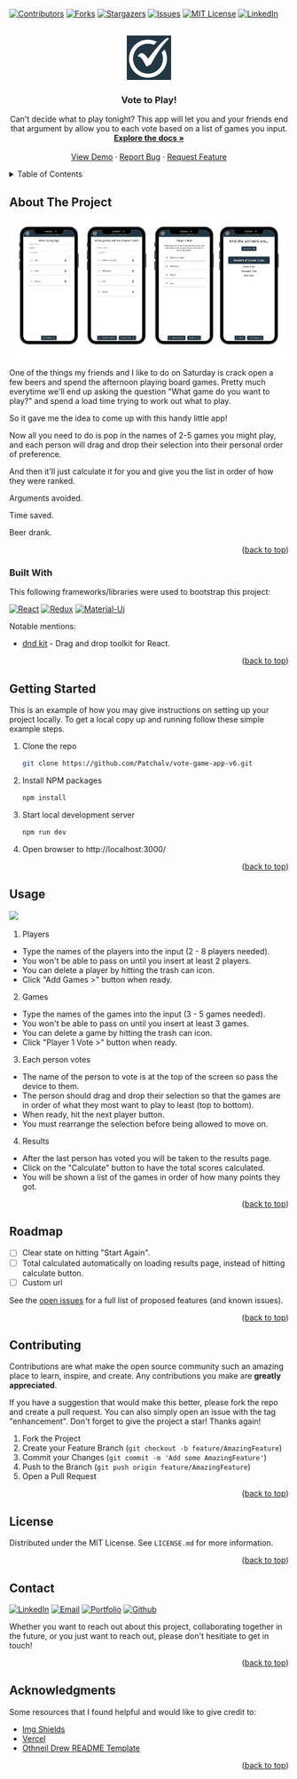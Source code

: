 <a name="readme-top"></a>

<!-- GETTING STARTED WITH THE README -->
<!--
*** 1. Search for vote-game-app-v6 and replace with github repo name
-->

<!-- PROJECT SHIELDS -->
<!--
*** I'm using markdown "reference style" links for readability.
*** Reference links are enclosed in brackets [ ] instead of parentheses ( ).
*** See the bottom of this document for the declaration of the reference variables
*** for contributors-url, forks-url, etc. This is an optional, concise syntax you may use.
*** https://www.markdownguide.org/basic-syntax/#reference-style-links
-->

[![Contributors][contributors-shield]][contributors-url]
[![Forks][forks-shield]][forks-url]
[![Stargazers][stars-shield]][stars-url]
[![Issues][issues-shield]][issues-url]
[![MIT License][license-shield]][license-url]
[![LinkedIn][linkedin-shield]][linkedin-url]

<!-- PROJECT LOGO -->
<br />
<div align="center">
  <a href="https://github.com/Patchalv/vote-game-app-v6">
    <img src="/public/images/logo.png" alt="Logo" width="80" height="80">
  </a>

  <h3 align="center">Vote to Play!</h3>

  <p align="center">
    Can't decide what to play tonight? This app will let you and your friends end that argument by allow you to each vote based on a list of games you input.
    <br />
    <a href="https://github.com/Patchalv/vote-game-app-v6"><strong>Explore the docs »</strong></a>
    <br />
    <br />
    <a href="https://vote-game-five.vercel.app/">View Demo</a>
    ·
    <a href="https://github.com/Patchalv/vote-game-app-v6/issues">Report Bug</a>
    ·
    <a href="https://github.com/Patchalv/vote-game-app-v6/issues">Request Feature</a>
  </p>
</div>

<!-- TABLE OF CONTENTS -->
<details>
  <summary>Table of Contents</summary>
  <ol>
    <li>
      <a href="#about-the-project">About The Project</a>
      <ul>
        <li><a href="#built-with">Built With</a></li>
      </ul>
    </li>
    <li>
      <a href="#getting-started">Getting Started</a>
    </li>
    <li><a href="#usage">Usage</a></li>
    <li><a href="#roadmap">Roadmap</a></li>
    <li><a href="#contributing">Contributing</a></li>
    <li><a href="#license">License</a></li>
    <li><a href="#contact">Contact</a></li>
    <li><a href="#acknowledgments">Acknowledgments</a></li>
  </ol>
</details>

<!-- ABOUT THE PROJECT -->

## About The Project

![Product Screennshot][product-screenshot]

One of the things my friends and I like to do on Saturday is crack open a few beers and spend the afternoon playing board games. Pretty much everytime we'll end up asking the question "What game do you want to play?" and spend a load time trying to work out what to play.

So it gave me the idea to come up with this handy little app!

Now all you need to do is pop in the names of 2-5 games you might play, and each person will drag and drop their selection into their personal order of preference.

And then it'll just calculate it for you and give you the list in order of how they were ranked.

Arguments avoided.

Time saved.

Beer drank.

<p align="right">(<a href="#readme-top">back to top</a>)</p>

### Built With

This following frameworks/libraries were used to bootstrap this project:

[![React][React.js]][React-url]
[![Redux][Redux.js]][Redux-url]
[![Material-Ui][MaterialUi]][MaterialUi-url]

Notable mentions:

-   [dnd kit](https://dndkit.com/) - Drag and drop toolkit for React.

<p align="right">(<a href="#readme-top">back to top</a>)</p>

<!-- GETTING STARTED -->

## Getting Started

This is an example of how you may give instructions on setting up your project locally.
To get a local copy up and running follow these simple example steps.

1. Clone the repo
    ```sh
    git clone https://github.com/Patchalv/vote-game-app-v6.git
    ```
2. Install NPM packages
    ```sh
    npm install
    ```
3. Start local development server
    ```js
    npm run dev
    ```
4. Open browser to http://localhost:3000/

<p align="right">(<a href="#readme-top">back to top</a>)</p>

<!-- USAGE EXAMPLES -->

## Usage

<img src="/public/images/product-use-screenshot.gif" width="450">

1. Players

-   Type the names of the players into the input (2 - 8 players needed).
-   You won't be able to pass on until you insert at least 2 players.
-   You can delete a player by hitting the trash can icon.
-   Click "Add Games >" button when ready.

2. Games

-   Type the names of the games into the input (3 - 5 games needed).
-   You won't be able to pass on until you insert at least 3 games.
-   You can delete a game by hitting the trash can icon.
-   Click "Player 1 Vote >" button when ready.

3. Each person votes

-   The name of the person to vote is at the top of the screen so pass the device to them.
-   The person should drag and drop their selection so that the games are in order of what they most want to play to least (top to bottom).
-   When ready, hit the next player button.
-   You must rearrange the selection before being allowed to move on.

4. Results

-   After the last person has voted you will be taken to the results page.
-   Click on the "Calculate" button to have the total scores calculated.
-   You will be shown a list of the games in order of how many points they got.

<p align="right">(<a href="#readme-top">back to top</a>)</p>

<!-- ROADMAP -->

## Roadmap

-   [ ] Clear state on hitting "Start Again".
-   [ ] Total calculated automatically on loading results page, instead of hitting calculate button.
-   [ ] Custom url

See the [open issues](https://github.com/Patchalv/vote-game-app-v6/issues) for a full list of proposed features (and known issues).

<p align="right">(<a href="#readme-top">back to top</a>)</p>

<!-- CONTRIBUTING -->

## Contributing

Contributions are what make the open source community such an amazing place to learn, inspire, and create. Any contributions you make are **greatly appreciated**.

If you have a suggestion that would make this better, please fork the repo and create a pull request. You can also simply open an issue with the tag "enhancement".
Don't forget to give the project a star! Thanks again!

1. Fork the Project
2. Create your Feature Branch (`git checkout -b feature/AmazingFeature`)
3. Commit your Changes (`git commit -m 'Add some AmazingFeature'`)
4. Push to the Branch (`git push origin feature/AmazingFeature`)
5. Open a Pull Request

<p align="right">(<a href="#readme-top">back to top</a>)</p>

<!-- LICENSE -->

## License

Distributed under the MIT License. See `LICENSE.md` for more information.

<p align="right">(<a href="#readme-top">back to top</a>)</p>

<!-- CONTACT -->

## Contact

[![LinkedIn][linkedin-contact-shield]][linkedin-url]
[![Email][email-shield]][email-url]
[![Portfolio][portfolio-shield]][portfolio-url]
[![Github][github-shield]][github-url]

Whether you want to reach out about this project, collaborating together in the future, or you just want to reach out, please don't hesitiate to get in touch!

<p align="right">(<a href="#readme-top">back to top</a>)</p>

<!-- ACKNOWLEDGMENTS -->

## Acknowledgments

Some resources that I found helpful and would like to give credit to:

-   [Img Shields](https://shields.io)
-   [Vercel](https://vercel.com/)
-   [Othneil Drew README Template](https://github.com/othneildrew/Best-README-Template)

<p align="right">(<a href="#readme-top">back to top</a>)</p>

<!-- MARKDOWN LINKS & IMAGES -->
<!-- https://www.markdownguide.org/basic-syntax/#reference-style-links -->

<!-- Project Specfic -->

[product-screenshot]: /public/images/screenshot.jpg
[product-logo]: /public/images/logo.png
[product-use-screenshot]: /public/images/product-use-screenshot.gif

<!-- Project Shields -->

[contributors-shield]: https://img.shields.io/github/contributors/Patchalv/vote-game-app-v6.svg?style=for-the-badge
[contributors-url]: https://github.com/Patchalv/vote-game-app-v6/graphs/contributors
[forks-shield]: https://img.shields.io/github/forks/Patchalv/vote-game-app-v6.svg?style=for-the-badge
[forks-url]: https://github.com/Patchalv/vote-game-app-v6/network/members
[stars-shield]: https://img.shields.io/github/stars/Patchalv/vote-game-app-v6.svg?style=for-the-badge
[stars-url]: https://github.com/Patchalv/vote-game-app-v6/stargazers
[issues-shield]: https://img.shields.io/github/issues/Patchalv/vote-game-app-v6.svg?style=for-the-badge
[issues-url]: https://github.com/Patchalv/vote-game-app-v6/issues
[license-shield]: https://img.shields.io/github/license/Patchalv/vote-game-app-v6.svg?style=for-the-badge
[license-url]: https://github.com/Patchalv/vote-game-app-v6/blob/master/LICENSE.txt
[linkedin-shield]: https://img.shields.io/badge/-LinkedIn-black.svg?style=for-the-badge&logo=linkedin&colorB=555

<!-- Social Media -->

[linkedin-contact-shield]: https://img.shields.io/badge/LinkedIn-0077B5?style=for-the-badge&logo=linkedin&logoColor=white
[linkedin-url]: https://www.linkedin.com/in/patrickalvarezeades/
[email-shield]: https://img.shields.io/badge/Gmail-D14836?style=for-the-badge&logo=gmail&logoColor=white
[email-url]: mailto:p.alvarezeades@gmail.com
[portfolio-shield]: https://img.shields.io/badge/website-000000?style=for-the-badge&logo=About.me&logoColor=white
[portfolio-url]: https://patrickalvarez.com/
[github-shield]: https://img.shields.io/badge/GitHub-100000?style=for-the-badge&logo=github&logoColor=white
[github-url]: https://github.com/Patchalv

<!-- Languages & Tech used -->

[Angular.io]: https://img.shields.io/badge/Angular-DD0031?style=for-the-badge&logo=angular&logoColor=white
[Angular-url]: https://angular.io/
[Bootstrap.com]: https://img.shields.io/badge/Bootstrap-563D7C?style=for-the-badge&logo=bootstrap&logoColor=white
[Bootstrap-url]: https://getbootstrap.com
[CSS]: https://img.shields.io/badge/CSS3-1572B6?style=for-the-badge&logo=css3&logoColor=white
[CSS-url]: #
[Express.js]: https://img.shields.io/badge/Express.js-404D59?style=for-the-badge
[Express-url]: https://expressjs.com/
[HTML]: https://img.shields.io/badge/HTML5-E34F26?style=for-the-badge&logo=html5&logoColor=white
[HTML-url]: #
[JavaScript]: https://img.shields.io/badge/JavaScript-323330?style=for-the-badge&logo=javascript&logoColor=F7DF1E
[JavaScript-url]: #
[JQuery.com]: https://img.shields.io/badge/jQuery-0769AD?style=for-the-badge&logo=jquery&logoColor=white
[JQuery-url]: https://jquery.com
[Laravel.com]: https://img.shields.io/badge/Laravel-FF2D20?style=for-the-badge&logo=laravel&logoColor=white
[Laravel-url]: https://laravel.com
[MaterialUi]: https://img.shields.io/badge/Material%20UI-007FFF?style=for-the-badge&logo=mui&logoColor=white
[MaterialUi-url]: https://mui.com/
[Next.js]: https://img.shields.io/badge/next.js-000000?style=for-the-badge&logo=nextdotjs&logoColor=white
[Next-url]: https://nextjs.org/
[Node.js]: https://img.shields.io/badge/Node.js-43853D?style=for-the-badge&logo=node.js&logoColor=white
[Node-url]: https://nodejs.org/
[postgresql]: https://img.shields.io/badge/postgresql-4169e1?style=for-the-badge&logo=nextdotjs&logoColor=white
[postgresql-url]: https://www.postgresql.org/
[React.js]: https://img.shields.io/badge/React-20232A?style=for-the-badge&logo=react&logoColor=61DAFB
[React-url]: https://reactjs.org/
[Redux.js]: https://img.shields.io/badge/Redux-593D88?style=for-the-badge&logo=redux&logoColor=white
[Redux-url]: https://redux.js.org/
[swagger]: https://img.shields.io/badge/-Swagger-%23Clojure?style=for-the-badge&logo=swagger&logoColor=white
[swagger-url]: https://swagger.io/
[Svelte.dev]: https://img.shields.io/badge/Svelte-4A4A55?style=for-the-badge&logo=svelte&logoColor=FF3E00
[Svelte-url]: https://svelte.dev/
[Vue.js]: https://img.shields.io/badge/Vue.js-35495E?style=for-the-badge&logo=vuedotjs&logoColor=4FC08D
[Vue-url]: https://vuejs.org/
[Vercel]: https://img.shields.io/badge/Vercel-black?style=flat&logo=Vercel&logoColor=white
[Vercel-url]: https://vercel.com/
